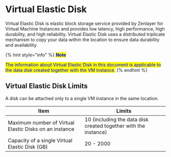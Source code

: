 # Virtual Elastic Disk

Virtual Elastic Disk is elastic block storage service provided by Zenlayer for Virtual Machine Instances and provides low latency, high performance, high durability, and high reliability. Virtual Elastic Disk uses a distributed triplicate mechanism to copy your data within the location to ensure data durability and availability.

{% hint style="info" %}
<mark style="color:blue;">**Note**</mark>

<mark style="color:blue;">The information about Virtual Elastic Disk in this document is applicable to the data disk created together with the VM instance.</mark>
{% endhint %}



## **Virtual Elastic Disk Limits**

A disk can be attached only to a single VM instance in the same location.

| Item                                                   | Limits                                                          |
| ------------------------------------------------------ | --------------------------------------------------------------- |
| Maximum number of Virtual Elastic Disks on an instance | 10 (including the data disk created together with the instance) |
| Capacity of a single Virtual Elastic Disk (GB)         | 20 - 2000                                                       |

